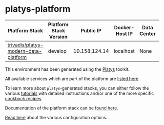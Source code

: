 # platys-platform

| Platform Stack | Platform Stack Version | Public IP | Docker-Host IP | Data Center | Additional Documentation
|-------------- |------|------------|------------|------------|------------
| [ trivadis/platys-modern-data-platform ](https://hub.docker.com/repository/docker/trivadis/platys-modern-data-platform) | develop | 10.158.124.14 | localhost | None | None

This environment has been generated using the [Platys](http://github.com/trivadispf/platys) toolkit.

All available services which are part of the platform are [listed here](services-v2).

To learn more about `platys`-generated stacks, you can either follow the various [tutorials](./tutorials/README) with detailed instructions and/or one of the more specific [cookbook recipes](./cookbooks/README).

Documentation of the platform stack can be [found here](README).

[Read here](./documentation/configuration) about the various configuration options.
